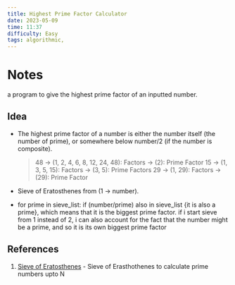 ```yaml
---
title: Highest Prime Factor Calculator
date: 2023-05-09
time: 11:37
difficulty: Easy
tags: algorithmic,
---
```


# Notes

a program to give the highest prime factor of an inputted number.

## Idea

- The highest prime factor of a number is either the number itself (the number of prime), or somewhere below number/2 (if the number is composite).

  > 48 -> (1, 2, 4, 6, 8, 12, 24, 48): Factors -> (2): Prime Factor
  > 15 -> (1, 3, 5, 15): Factors -> (3, 5): Prime Factors
  > 29 -> (1, 29): Factors -> (29): Prime Factor

- Sieve of Eratosthenes from (1 -> number).
- for prime in sieve_list: if (number/prime) also in sieve_list {it is also a prime}, which means that it is the biggest prime factor. if i start sieve from 1 instead of 2, i can also account for the fact that the number might be a prime, and so it is its own biggest prime factor

## References

1. [Sieve of Eratosthenes](https://en.wikipedia.org/wiki/Sieve_of_Eratosthenes) - Sieve of Erasthothenes to calculate prime numbers upto N
